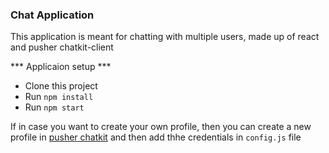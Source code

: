 ### Chat Application

This application is meant for chatting with multiple users, made up of react and pusher chatkit-client 

*** Applicaion setup ***

* Clone this project
* Run ``` npm install ```
* Run ``` npm start ```

If in case you want to create your own profile, then you can create a new profile in [pusher chatkit](https://pusher.com/chatkit) and then add thhe credentials in ``` config.js ``` file
